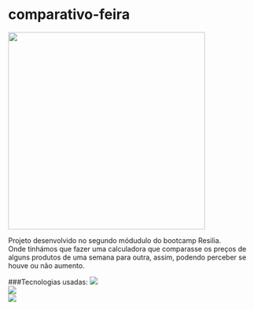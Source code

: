 # comparativo-feira

<img align="center" width="400" src="https://c.tenor.com/xu144P488qAAAAAi/cute-calculator.gif"/>

Projeto desenvolvido no segundo módudulo do bootcamp Resilia.\
Onde tinhámos que fazer uma calculadora que comparasse os preços de alguns produtos de uma semana para outra, assim, podendo perceber se houve ou não aumento. 

###Tecnologias usadas:
<img src="https://img.shields.io/badge/HTML5-E34F26?style=for-the-badge&logo=html5&logoColor=white">\
<img src="https://img.shields.io/badge/CSS3-1572B6?style=for-the-badge&logo=css3&logoColor=white">\
<img src="https://img.shields.io/badge/JavaScript-323330?style=for-the-badge&logo=javascript&logoColor=F7DF1E">
